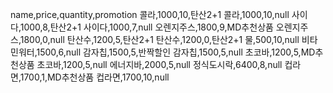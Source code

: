 name,price,quantity,promotion
콜라,1000,10,탄산2+1
콜라,1000,10,null
사이다,1000,8,탄산2+1
사이다,1000,7,null
오렌지주스,1800,9,MD추천상품
오렌지주스,1800,0,null
탄산수,1200,5,탄산2+1
탄산수,1200,0,탄산2+1
물,500,10,null
비타민워터,1500,6,null
감자칩,1500,5,반짝할인
감자칩,1500,5,null
초코바,1200,5,MD추천상품
초코바,1200,5,null
에너지바,2000,5,null
정식도시락,6400,8,null
컵라면,1700,1,MD추천상품
컵라면,1700,10,null
